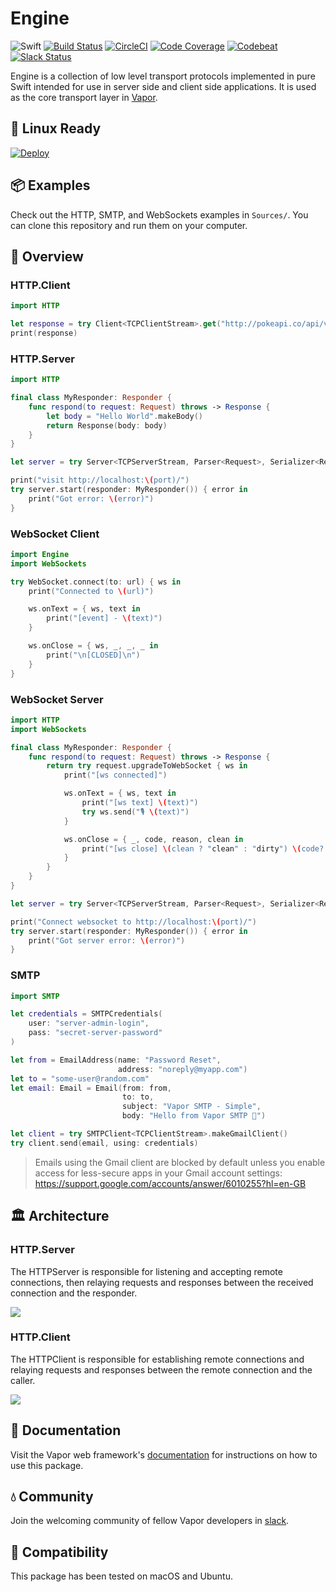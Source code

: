 # Engine

![Swift](http://img.shields.io/badge/swift-3.0-brightgreen.svg)
[![Build Status](https://travis-ci.org/vapor/core.svg?branch=master)](https://travis-ci.org/vapor/engine)
[![CircleCI](https://circleci.com/gh/vapor/core.svg?style=shield)](https://circleci.com/gh/vapor/engine)
[![Code Coverage](https://codecov.io/gh/vapor/core/branch/master/graph/badge.svg)](https://codecov.io/gh/vapor/engine)
[![Codebeat](https://codebeat.co/badges/a793ad97-47e3-40d9-82cf-2aafc516ef4e)](https://codebeat.co/projects/github-com-vapor-engine)
[![Slack Status](http://vapor.team/badge.svg)](http://vapor.team)

Engine is a collection of low level transport protocols implemented in pure Swift intended for use in server side and client side applications. It is used as the core transport layer in [Vapor](https://github.com/qutheory/github).

## 🐧 Linux Ready

[![Deploy](https://www.herokucdn.com/deploy/button.svg)](https://heroku.com/deploy)

## 📦 Examples

Check out the HTTP, SMTP, and WebSockets examples in `Sources/`. You can clone this repository and run them on your computer.

## 📘 Overview

### HTTP.Client

```Swift
import HTTP

let response = try Client<TCPClientStream>.get("http://pokeapi.co/api/v2/pokemon/")
print(response)
```

### HTTP.Server

```Swift
import HTTP

final class MyResponder: Responder {
    func respond(to request: Request) throws -> Response {
        let body = "Hello World".makeBody()
        return Response(body: body)
    }
}

let server = try Server<TCPServerStream, Parser<Request>, Serializer<Response>>(port: port)

print("visit http://localhost:\(port)/")
try server.start(responder: MyResponder()) { error in
    print("Got error: \(error)")
}
```

### WebSocket Client

```Swift
import Engine
import WebSockets

try WebSocket.connect(to: url) { ws in
    print("Connected to \(url)")

    ws.onText = { ws, text in
        print("[event] - \(text)")
    }

    ws.onClose = { ws, _, _, _ in
        print("\n[CLOSED]\n")
    }
}
```

### WebSocket Server

```Swift
import HTTP
import WebSockets

final class MyResponder: Responder {
    func respond(to request: Request) throws -> Response {
        return try request.upgradeToWebSocket { ws in
            print("[ws connected]")

            ws.onText = { ws, text in
                print("[ws text] \(text)")
                try ws.send("🎙 \(text)")
            }

            ws.onClose = { _, code, reason, clean in
                print("[ws close] \(clean ? "clean" : "dirty") \(code?.description ?? "") \(reason ?? "")")
            }
        }
    }
}

let server = try Server<TCPServerStream, Parser<Request>, Serializer<Response>>(port: port)

print("Connect websocket to http://localhost:\(port)/")
try server.start(responder: MyResponder()) { error in
    print("Got server error: \(error)")
}
```

### SMTP

```Swift
import SMTP

let credentials = SMTPCredentials(
    user: "server-admin-login",
    pass: "secret-server-password"
)

let from = EmailAddress(name: "Password Reset",
                        address: "noreply@myapp.com")
let to = "some-user@random.com"
let email: Email = Email(from: from,
                         to: to,
                         subject: "Vapor SMTP - Simple",
                         body: "Hello from Vapor SMTP 👋")

let client = try SMTPClient<TCPClientStream>.makeGmailClient()
try client.send(email, using: credentials)
```

> Emails using the Gmail client are blocked by default unless you enable access for less-secure apps in your Gmail account settings: https://support.google.com/accounts/answer/6010255?hl=en-GB

## 🏛 Architecture

### HTTP.Server

The HTTPServer is responsible for listening and accepting remote connections, then relaying requests and responses between the received connection and the responder.

![](https://cloud.githubusercontent.com/assets/1342803/20292292/619546d4-aaba-11e6-91cb-867b5d893e71.png)


### HTTP.Client

The HTTPClient is responsible for establishing remote connections and relaying requests and responses between the remote connection and the caller.

![](https://cloud.githubusercontent.com/assets/1342803/20292280/55afda46-aaba-11e6-8aef-7b17e703edef.png)


## 📖 Documentation

Visit the Vapor web framework's [documentation](http://docs.vapor.codes) for instructions on how to use this package.

## 💧 Community

Join the welcoming community of fellow Vapor developers in [slack](http://vapor.team).

## 🔧 Compatibility

This package has been tested on macOS and Ubuntu.
